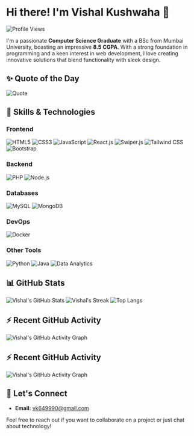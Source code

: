 # Hi there! I'm Vishal Kushwaha 👋
![Profile Views](https://komarev.com/ghpvc/?username=vishal-50&color=blue&style=flat-square)


I'm a passionate **Computer Science Graduate** with a BSc from Mumbai University, boasting an impressive **8.5 CGPA**. With a strong foundation in programming and a keen interest in web development, I love creating innovative solutions that blend functionality with sleek design.

## ✨ Quote of the Day
![Quote](https://quotes-github-readme.vercel.app/api?type=horizontal&theme=radical)

## 🚀 Skills & Technologies

### **Frontend**
<p>
  <img src="https://img.shields.io/badge/HTML5-E34F26?style=for-the-badge&logo=html5&logoColor=white" alt="HTML5" />
  <img src="https://img.shields.io/badge/CSS3-1572B6?style=for-the-badge&logo=css3&logoColor=white" alt="CSS3" />
  <img src="https://img.shields.io/badge/JavaScript-F7DF1E?style=for-the-badge&logo=javascript&logoColor=black" alt="JavaScript" />
  <img src="https://img.shields.io/badge/React-20232A?style=for-the-badge&logo=react&logoColor=61DAFB" alt="React.js" />
  <img src="https://img.shields.io/badge/Swiper-6332F6?style=for-the-badge&logo=Swiper&logoColor=white" alt="Swiper.js" />
  <img src="https://img.shields.io/badge/Tailwind_CSS-38B2AC?style=for-the-badge&logo=tailwind-css&logoColor=white" alt="Tailwind CSS" />
  <img src="https://img.shields.io/badge/Bootstrap-7952B3?style=for-the-badge&logo=bootstrap&logoColor=white" alt="Bootstrap" />
</p>

### **Backend**
<p>
  <img src="https://img.shields.io/badge/PHP-777BB4?style=for-the-badge&logo=php&logoColor=white" alt="PHP" />
  <img src="https://img.shields.io/badge/Node.js-339933?style=for-the-badge&logo=nodedotjs&logoColor=white" alt="Node.js" />
</p>

### **Databases**
<p>
  <img src="https://img.shields.io/badge/MySQL-4479A1?style=for-the-badge&logo=mysql&logoColor=white" alt="MySQL" />
  <img src="https://img.shields.io/badge/MongoDB-4EA94B?style=for-the-badge&logo=mongodb&logoColor=white" alt="MongoDB" />
</p>

### **DevOps**
<p>
  <img src="https://img.shields.io/badge/Docker-2496ED?style=for-the-badge&logo=docker&logoColor=white" alt="Docker" />
</p>

### **Other Tools**
<p>
  <img src="https://img.shields.io/badge/Python-3776AB?style=for-the-badge&logo=python&logoColor=white" alt="Python" />
  <img src="https://img.shields.io/badge/Java-007396?style=for-the-badge&logo=java&logoColor=white" alt="Java" />
  <img src="https://img.shields.io/badge/Data_Analytics-1D3557?style=for-the-badge&logo=tableau&logoColor=white" alt="Data Analytics" />
</p>

## 📊 GitHub Stats
![Vishal's GitHub Stats](https://github-readme-stats.vercel.app/api?username=vishal-50&show_icons=true&theme=radical)
![Vishal's Streak](https://github-readme-streak-stats.herokuapp.com/?user=vishal-50&theme=radical)
![Top Langs](https://github-readme-stats.vercel.app/api/top-langs/?username=vishal-50&layout=compact&theme=radical)


## ⚡ Recent GitHub Activity
![Vishal's GitHub Activity Graph](https://github-readme-activity-graph.cyclic.app/graph?username=vishal-50&theme=react-dark)
## ⚡ Recent GitHub Activity
![Vishal's GitHub Activity Graph](https://github-readme-activity-graph.vercel.app/graph?username=vishal-50&bg_color=1a1b27&color=ffffff&line=38bdae&point=ffffff&area=true&hide_border=true)



## 💬 Let's Connect
- **Email:** vk649990@gmail.com

Feel free to reach out if you want to collaborate on a project or just chat about technology!
